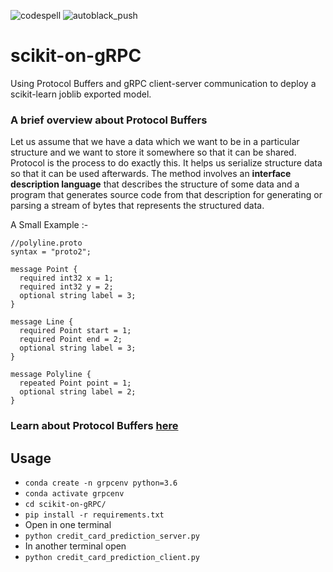 ![codespell](https://github.com/ucalyptus/scikit-on-gRPC/workflows/codespell/badge.svg)
![autoblack_push](https://github.com/ucalyptus/scikit-on-gRPC/workflows/autoblack_push/badge.svg)
# scikit-on-gRPC
Using Protocol Buffers and gRPC client-server communication to deploy a scikit-learn joblib exported model.

### A brief overview about Protocol Buffers
Let us assume that we have a data which we want to be in a particular structure and we want to store it somewhere so that it can be shared. Protocol is the process to do exactly this. It helps us serialize structure data so that it can be used afterwards. The method involves an **interface description language** that describes the structure of some data and a program that generates source code from that description for generating or parsing a stream of bytes that represents the structured data.

A Small Example :-
```
//polyline.proto
syntax = "proto2";

message Point {
  required int32 x = 1;
  required int32 y = 2;
  optional string label = 3;
}

message Line {
  required Point start = 1;
  required Point end = 2;
  optional string label = 3;
}

message Polyline {
  repeated Point point = 1;
  optional string label = 2;
}
```

### Learn about Protocol Buffers [here](https://developers.google.com/protocol-buffers/docs/pythontutorial)



## Usage

- `conda create -n grpcenv python=3.6`
- `conda activate grpcenv`
- `cd scikit-on-gRPC/`
- `pip install -r requirements.txt`
- Open in one terminal 
- `python credit_card_prediction_server.py`
- In another terminal open 
- `python credit_card_prediction_client.py`

